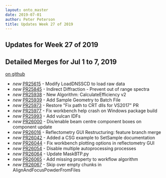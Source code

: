 ```yaml
---
layout: onto_master
date: 2019-07-01
author: Peter Peterson
title: Updates Week 27 of 2019
---
```

Updates for Week 27 of 2019
---------------------------

Detailed Merges for Jul 1 to 7, 2019
------------------------------------
[on github](https://github.com/mantidproject/mantid/pulls?q=is%3Apr+merged%3A2019-07-02..2019-07-07)

* *new* [PR25615](https://github.com/mantidproject/mantid/pull/25615) - Modify LoadDNSSCD to load raw data
* *new* [PR25845](https://github.com/mantidproject/mantid/pull/25845) - Indirect Diffraction - Prevent out of range spectra
* *new* [PR25938](https://github.com/mantidproject/mantid/pull/25938) - New Algorithm: CalculateEfficiency v2
* *new* [PR25939](https://github.com/mantidproject/mantid/pull/25939) - Add Sample Geometry to Batch File
* *new* [PR25973](https://github.com/mantidproject/mantid/pull/25973) - Restore "Fix path to CRT dlls for VS2017" PR
* *new* [PR25977](https://github.com/mantidproject/mantid/pull/25977) - Fix workbench help crash on Windows package build
* *new* [PR25993](https://github.com/mantidproject/mantid/pull/25993) - Add vulcan IDFs
* *new* [PR26000](https://github.com/mantidproject/mantid/pull/26000) - Dis/enable beam centre component boxes on component update
* *new* [PR26016](https://github.com/mantidproject/mantid/pull/26016) - Reflectometry GUI Restructuring: feature branch merge
* *new* [PR26042](https://github.com/mantidproject/mantid/pull/26042) - Added a CSG example to SetSample documentation
* *new* [PR26044](https://github.com/mantidproject/mantid/pull/26044) - Fix workbench plotting options in reflectometry GUI
* *new* [PR26054](https://github.com/mantidproject/mantid/pull/26054) - Disable multiple autoprocessing processes
* *new* [PR26064](https://github.com/mantidproject/mantid/pull/26064) - Update MaskBTP.py
* *new* [PR26065](https://github.com/mantidproject/mantid/pull/26065) - Add missing property to workflow algorithm
* *new* [PR26067](https://github.com/mantidproject/mantid/pull/26067) - Skip over empty chunks in AlignAndFocusPowderFromFiles
